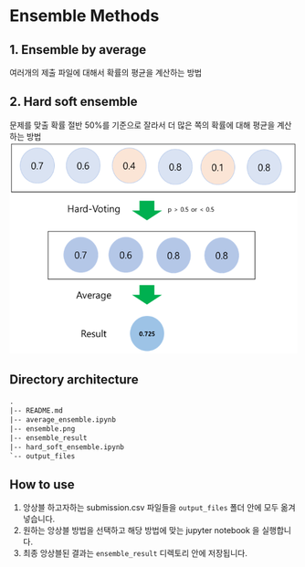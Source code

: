 # Ensemble Methods

## 1. Ensemble by average

여러개의 제출 파일에 대해서 확률의 평균을 계산하는 방법

## 2. Hard soft ensemble

문제를 맞출 확률 절반 50%를 기준으로 잘라서 더 많은 쪽의 확률에 대해 평균을 계산하는 방법
![hard soft ensemble image](./ensemble.png)

## Directory architecture

```
.
|-- README.md
|-- average_ensemble.ipynb
|-- ensemble.png
|-- ensemble_result
|-- hard_soft_ensemble.ipynb
`-- output_files
```

## How to use

1. 앙상블 하고자하는 submission.csv 파일들을 `output_files` 폴더 안에 모두 옮겨 넣습니다.
2. 원하는 앙상블 방법을 선택하고 해당 방법에 맞는 jupyter notebook 을 실행합니다.
3. 최종 앙상블된 결과는 `ensemble_result` 디렉토리 안에 저장됩니다.
